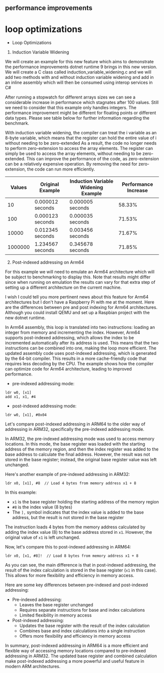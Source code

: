 ## performance improvements

# loop optimizations

* Loop Optimizations

1. Induction Variable Widening

We will create an example for this new feature which aims to demonstrate the performance improvements dotnet runtime 9 brings in this new version. We will create a C class called induction_variable_widening.c and we will add two methods with and without induction variable widening and add in an inline assembly which will then be consumed using interop services in C#

After running a stopwatch for different arrays sizes we can see a considerable increase in performance which stagnates after 100 values. Still we need to consider that this example only handles integers. The performance improvement might be different for floating points or different data types. Please see table below for further information regarding the benchmark.

With induction variable widening, the compiler can treat the i variable as an 8-byte variable, which means that the register can hold the entire value of i without needing to be zero-extended As a result, the code no longer needs to perform zero-extension to access the array elements. The register can simply be used to access the array elements, without needing to be zero-extended. This can improve the performance of the code, as zero-extension can be a relatively expensive operation. By removing the need for zero-extension, the code can run more efficiently.

| Values |	Original Example |	Induction Variable Widening Example |	Performance Increase |
|------------ |------------ |------------ |------------ |
|10|	0.000012 seconds|	0.000005 seconds|	58.33%|
|100|	0.000123 seconds|	0.000035 seconds|	71.53%|
|10000|	0.012345 seconds|	0.003456 seconds|	71.67%|
|1000000|	1.234567 seconds|	0.345678 seconds|	71.85%|

2. Post-indexed addressing on Arm64

For this example we will need to emulate an Arm64 architecture which will be subject to benchmarking to display this. Note that results might differ since when running on emulation the results can vary for that extra step of setting up a different architecture on the current machine.

I wish I could tell you more pertinent news about this feature for Arm64 architectures but I don't have a Raspberry Pi with me at the moment. Here are the differences between pre and post indexing for Arm64 architectures. Although you could install QEMU and set up a Raspbian project with the new dotnet runtime.

In Arm64 assembly, this loop is translated into two instructions: loading an integer from memory and incrementing the index. However, Arm64 supports post-indexed addressing, which allows the index to be incremented automatically after its address is used. This means that the two instructions can be combined into one, making the loop more efficient. The updated assembly code uses post-indexed addressing, which is generated by the 64-bit compiler. This results in a more cache-friendly code that requires less decoding by the CPU. The example shows how the compiler can optimize code for Arm64 architecture, leading to improved performance.

- pre-indexed addressing mode:

```
ldr w0, [x1]
add x1, x1, #4
```

- post-indexed addressing mode:

```
ldr w0, [x1], #0x04
```

Let's compare post-indexed addressing in ARM64 to the older way of addressing in ARM32, specifically the pre-indexed addressing mode.

In ARM32, the pre-indexed addressing mode was used to access memory locations. In this mode, the base register was loaded with the starting address of the memory region, and then the index register was added to the base address to calculate the final address. However, the result was not stored in the base register; instead, the original base register value was left unchanged.

Here's another example of pre-indexed addressing in ARM32:
```
ldr x0, [x1], #8  // Load 4 bytes from memory address x1 + 8
```
In this example:

* `x1` is the base register holding the starting address of the memory region
* `#8` is the index value (8 bytes)
* The `],` symbol indicates that the index value is added to the base address, but the result is not stored in the base register

The instruction loads 4 bytes from the memory address calculated by adding the index value (8) to the base address stored in `x1`. However, the original value of `x1` is left unchanged.

Now, let's compare this to post-indexed addressing in ARM64:
```
ldr x0, [x1, #8]!  // Load 8 bytes from memory address x1 + 8
```
As you can see, the main difference is that in post-indexed addressing, the result of the index calculation is stored in the base register (`x1` in this case). This allows for more flexibility and efficiency in memory access.

Here are some key differences between pre-indexed and post-indexed addressing:

* Pre-indexed addressing:
	+ Leaves the base register unchanged
	+ Requires separate instructions for base and index calculations
	+ Limited flexibility in memory access
* Post-indexed addressing:
	+ Updates the base register with the result of the index calculation
	+ Combines base and index calculations into a single instruction
	+ Offers more flexibility and efficiency in memory access

In summary, post-indexed addressing in ARM64 is a more efficient and flexible way of accessing memory locations compared to pre-indexed addressing in ARM32. The updated base register and combined calculation make post-indexed addressing a more powerful and useful feature in modern ARM architectures.
